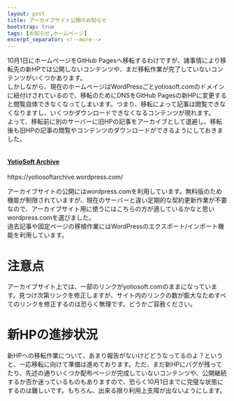 ```yaml
---
layout: post
title: アーカイブサイト公開のお知らせ
bootstrap: true
tags: [お知らせ,ホームページ]
excerpt_separator: <!--more-->
---
```


10月1日にホームページをGitHub Pagesへ移転するわけですが、諸事情により移転先の新HPでは公開しないコンテンツや、まだ移転作業が完了していないコンテンツがいくつかあります。  
しかしながら、現在のホームページはWordPressごとyotiosoft.comのドメインに紐付けされているので、移転のためにDNSをGitHub Pagesの新HPに変更すると閲覧自体できなくなってしまいます。つまり、移転によって記事は閲覧できなくなりますし、いくつかダウンロードできなくなるコンテンツが現れます。  
よって、移転前に別のサーバーに旧HPの記事をアーカイブとして退避し、移転後も旧HPの記事の閲覧やコンテンツのダウンロードができるようにしておきました。

<!--more-->

<!-- Page Content -->

<div class="container">
  <div class="row">
    <div class="col-lg-6 mb-4">
      <div class="card h-100">
        <a href="https://yotiosoftarchive.wordpress.com/"><img class="card-img-top" src="../../../assets/img/post/スクリーンショット 2021-09-25 22.25.33.png" alt=""></a>
        <div class="card-body">
          <h4 class="card-title">
            <a href="https://yotiosoftarchive.wordpress.com/">YotioSoft Archive</a>
          </h4>
          <p class="card-text">https://yotiosoftarchive.wordpress.com/</p>
        </div>
      </div>
    </div>
  </div>

  <!-- /.row -->

</div>

<!-- /.container -->

アーカイブサイトの公開にはwordpress.comを利用しています。無料版のため機能が制限されていますが、現在のサーバーと違い定期的な契約更新作業が不要なので、アーカイブサイト用に使うにはこちらの方が適しているかなと思いwordpress.comを選びました。  
過去記事や固定ページの移植作業にはWordPressのエクスポート/インポート機能を利用しています。

# 注意点

アーカイブサイト上では、一部のリンクがyotiosoft.comのままになっています。見つけ次第リンクを修正しますが、サイト内のリンクの数が膨大なためすべてのリンクを修正するのは恐らく無理です。どうかご容赦ください。

# 新HPの進捗状況

新HPへの移転作業について、あまり報告がないけどどうなってるのよ？というと、一応移転に向けて準備は進めております。ただ、まだ新HPにバグが残ってたり、先述の通りいくつか配布ページが完成していないコンテンツや、公開継続するか否か迷っているものもありますので、恐らく10月1日までに完璧な状態にするのは難しいです。もちろん、出来る限り利用上支障が出ないようにします。

